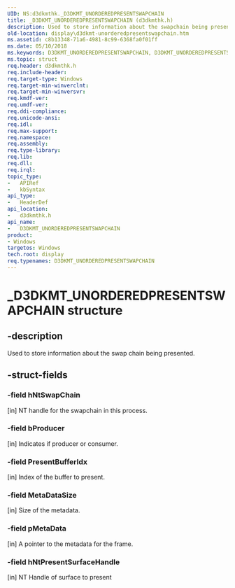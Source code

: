 ```yaml
---
UID: NS:d3dkmthk._D3DKMT_UNORDEREDPRESENTSWAPCHAIN
title: _D3DKMT_UNORDEREDPRESENTSWAPCHAIN (d3dkmthk.h)
description: Used to store information about the swapchain being presented.
old-location: display\d3dkmt-unorderedpresentswapchain.htm
ms.assetid: c8b13348-71a6-4981-8c99-6368fa0f01ff
ms.date: 05/10/2018
ms.keywords: D3DKMT_UNORDEREDPRESENTSWAPCHAIN, D3DKMT_UNORDEREDPRESENTSWAPCHAIN structure [Display Devices], _D3DKMT_UNORDEREDPRESENTSWAPCHAIN, d3dkmthk/D3DKMT_UNORDEREDPRESENTSWAPCHAIN, display.d3dkmt-unorderedpresentswapchain
ms.topic: struct
req.header: d3dkmthk.h
req.include-header:
req.target-type: Windows
req.target-min-winverclnt:
req.target-min-winversvr:
req.kmdf-ver:
req.umdf-ver:
req.ddi-compliance:
req.unicode-ansi:
req.idl:
req.max-support:
req.namespace:
req.assembly:
req.type-library:
req.lib:
req.dll:
req.irql:
topic_type:
-	APIRef
-	kbSyntax
api_type:
-	HeaderDef
api_location:
-	d3dkmthk.h
api_name:
-	D3DKMT_UNORDEREDPRESENTSWAPCHAIN
product:
- Windows
targetos: Windows
tech.root: display
req.typenames: D3DKMT_UNORDEREDPRESENTSWAPCHAIN
---
```


# _D3DKMT_UNORDEREDPRESENTSWAPCHAIN structure


## -description


Used to store information about the swap chain being presented.


## -struct-fields




### -field hNtSwapChain

[in] NT handle for the swapchain in this process.


### -field bProducer

[in] Indicates if producer or consumer.


### -field PresentBufferIdx

[in] Index of the buffer to present.


### -field MetaDataSize

[in] Size of the metadata.


### -field pMetaData

[in] A pointer to the metadata for the frame.

### -field hNtPresentSurfaceHandle

[in] NT Handle of surface to present
